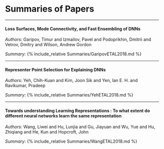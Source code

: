 # Summaries of Papers
---
#### Loss Surfaces, Mode Connectivity, and Fast Ensembling of DNNs
_Authors:_ Garipov, Timur and Izmailov, Pavel and Podoprikhin, Dmitrii and Vetrov, Dmitry and Wilson, Andrew Gordon

_Summary:_ {% include_relative Summaries/GaripovETAL2018.md %}

---
#### Representer Point Selection for Explaining DNNs
_Authors:_ Yeh, Chih-Kuan and Kim, Joon Sik and Yen, Ian E. H. and Ravikumar, Pradeep

_Summary:_ {% include_relative Summaries/YehETAL2018.md %}

---
#### Towards understanding Learning Representations : To what extent do different neural networks learn the same representation
_Authors:_ Wang, Liwei and Hu, Lunjia and Gu, Jiayuan and Wu, Yue and Hu, Zhiqiang and He, Kun and Hopcroft, John

_Summary:_ {% include_relative Summaries/WangETAL2018.md %}
